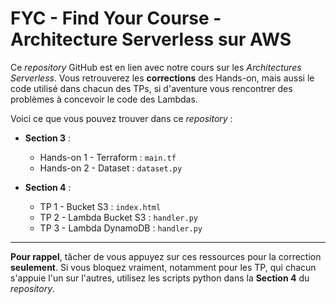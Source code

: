 # FYC - **F**ind **Y**our **C**ourse - Architecture Serverless sur AWS

Ce _repository_ GitHub est en lien avec notre cours sur les _Architectures Serverless_. Vous retrouverez les **corrections** des Hands-on, mais aussi le code utilisé dans chacun des TPs, si d'aventure vous rencontrer des problèmes à concevoir le code des Lambdas.

Voici ce que vous pouvez trouver dans ce _repository_ :

- **Section 3** :
    - Hands-on 1 - Terraform : `main.tf`
    - Hands-on 2 - Dataset : `dataset.py`

- **Section 4** :
    - TP 1 - Bucket S3 : `index.html`
    - TP 2 - Lambda Bucket S3 : `handler.py`
    - TP 3 - Lambda DynamoDB : `handler.py`

---

**Pour rappel**, tâcher de vous appuyez sur ces ressources pour la correction **seulement**. 
Si vous bloquez vraiment, notamment pour les TP, qui chacun s'appuie l'un sur l'autres, utilisez les scripts python dans la **Section 4** du _repository_.
